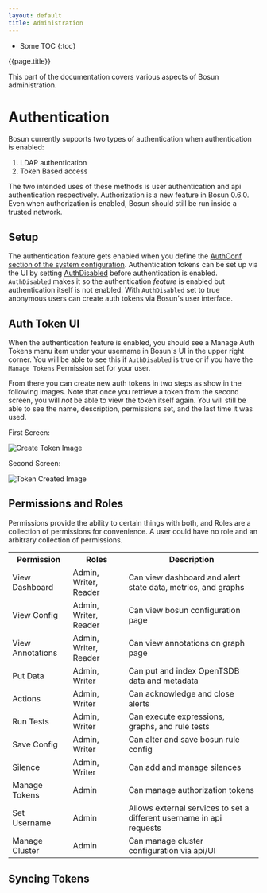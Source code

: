 ```yaml
---
layout: default
title: Administration
---
```


<div class="row">
<div class="col-sm-3" >
  <div class="sidebar" data-spy="affix" data-offset-top="0" data-offset-bottom="0" markdown="1">
 
 * Some TOC
 {:toc}
 
  </div>
</div>

<div class="doc-body col-sm-9" markdown="1">

<p class="title h1">{{page.title}}</p>
This part of the documentation covers various aspects of Bosun administration. 

# Authentication
Bosun currently supports two types of authentication when authentication is enabled:

 1. LDAP authentication
 2. Token Based access

The two intended uses of these methods is user authentication and api authentication respectively. Authorization is a new feature in Bosun 0.6.0. Even when authorization is enabled, Bosun should still be run inside a trusted network.

## Setup
The authentication feature gets enabled when you define the [AuthConf section of the system configuration](/system_configuration#authconf). Authentication tokens can be set up via the UI by setting [AuthDisabled](/system_configuration#authdisabled) before authentication is enabled. `AuthDisabled` makes it so the authentication *feature* is enabled but authentication itself is not enabled. With `AuthDisabled` set to true anonymous users can create auth tokens via Bosun's user interface.

## Auth Token UI
When the authentication feature is enabled, you should see a <span class="docFromLabel">Manage Auth Tokens</span> menu item under your username in Bosun's UI in the upper right corner. You will be able to see this if `AuthDisabled` is true or if you have the `Manage Tokens` Permission set for your user.

From there you can create new auth tokens in two steps as show in the following images. Note that once you retrieve a token from the second screen, you will *not* be able to view the token itself again. You will still be able to see the name, description, permissions set, and the last time it was used.

First Screen:

![Create Token Image](/public/createToken.jpg)

Second Screen:

![Token Created Image](/public/createdToken.png)

## Permissions and Roles
Permissions provide the ability to certain things with both, and Roles are a collection of permissions for convenience. A user could have no role and an arbitrary collection of permissions.

<table>
    <tr>
        <th>Permission</th>
        <th>Roles</th>
        <th>Description</th>
    </tr>
    <tr>
        <td>View Dashboard</td>
        <td>Admin, Writer, Reader</td>
        <td>Can view dashboard and alert state data, metrics, and graphs</td>
    </tr>
    <tr>
        <td>View Config</td>
        <td>Admin, Writer, Reader</td>
        <td>Can view bosun configuration page</td>
    </tr>
    <tr>
        <td>View Annotations</td>
        <td>Admin, Writer, Reader</td>
        <td>Can view annotations on graph page</td>
    </tr>
    <tr>
        <td>Put Data</td>
        <td>Admin, Writer</td>
        <td>Can put and index OpenTSDB data and metadata</td>
    </tr>
    <tr>
        <td>Actions</td>
        <td>Admin, Writer</td>
        <td>Can acknowledge and close alerts</td>
    </tr>
    <tr>
        <td>Run Tests</td>
        <td>Admin, Writer</td>
        <td>Can execute expressions, graphs, and rule tests</td>
    </tr>
    <tr>
        <td>Save Config</td>
        <td>Admin, Writer</td>
        <td>Can alter and save bosun rule config</td>
    </tr>
    <tr>
        <td>Silence</td>
        <td>Admin, Writer</td>
        <td>Can add and manage silences</td>
    </tr>
    <tr>
        <td>Manage Tokens</td>
        <td>Admin</td>
        <td>Can manage authorization tokens</td>
    </tr>
    <tr>
        <td>Set Username</td>
        <td>Admin</td>
        <td>Allows external services to set a different username in api requests</td>
    </tr>
    <tr>
        <td>Manage Cluster</td>
        <td>Admin</td>
        <td>Can manage cluster configuration via api/UI</td>
    </tr>
</table>

## Syncing Tokens

</div>
</div>
